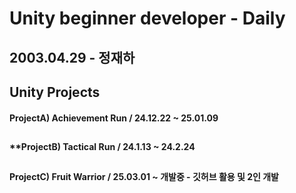 # **Unity beginner developer - Daily**


## 2003.04.29 - 정재하


## Unity Projects
#### **ProjectA) Achievement Run / 24.12.22 ~ 25.01.09**
##
#### **ProjectB) Tactical Run / 24.1.13 ~ 24.2.24
##
#### **ProjectC) Fruit Warrior / 25.03.01 ~ 개발중** - 깃허브 활용 및 2인 개발
##
